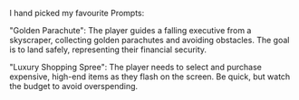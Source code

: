 I hand picked my favourite Prompts:

"Golden Parachute": The player guides a falling executive from a skyscraper, collecting golden parachutes and avoiding obstacles. The goal is to land safely, representing their financial security.

"Luxury Shopping Spree": The player needs to select and purchase expensive, high-end items as they flash on the screen. Be quick, but watch the budget to avoid overspending.


